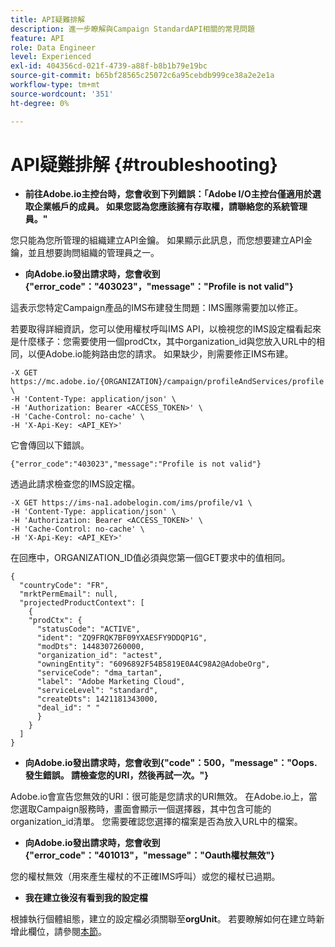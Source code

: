 ```yaml
---
title: API疑難排解
description: 進一步瞭解與Campaign StandardAPI相關的常見問題
feature: API
role: Data Engineer
level: Experienced
exl-id: 404356cd-021f-4739-a88f-b8b1b79e19bc
source-git-commit: b65bf28565c25072c6a95cebdb999ce38a2e2e1a
workflow-type: tm+mt
source-wordcount: '351'
ht-degree: 0%

---
```


# API疑難排解 {#troubleshooting}

* **前往Adobe.io主控台時，您會收到下列錯誤：「Adobe I/O主控台僅適用於選取企業帳戶的成員。 如果您認為您應該擁有存取權，請聯絡您的系統管理員。&quot;**

您只能為您所管理的組織建立API金鑰。 如果顯示此訊息，而您想要建立API金鑰，並且想要詢問組織的管理員之一。

* **向Adobe.io發出請求時，您會收到{&quot;error_code&quot;：&quot;403023&quot;，&quot;message&quot;：&quot;Profile is not valid&quot;}**

這表示您特定Campaign產品的IMS布建發生問題：IMS團隊需要加以修正。

若要取得詳細資訊，您可以使用權杖呼叫IMS API，以檢視您的IMS設定檔看起來是什麼樣子：您需要使用一個prodCtx，其中organization_id與您放入URL中的相同，以便Adobe.io能夠路由您的請求。
如果缺少，則需要修正IMS布建。

```
-X GET https://mc.adobe.io/{ORGANIZATION}/campaign/profileAndServices/profile \
-H 'Content-Type: application/json' \
-H 'Authorization: Bearer <ACCESS_TOKEN>' \
-H 'Cache-Control: no-cache' \
-H 'X-Api-Key: <API_KEY>'
```

它會傳回以下錯誤。

```
{"error_code":"403023","message":"Profile is not valid"}
```

透過此請求檢查您的IMS設定檔。

```
-X GET https://ims-na1.adobelogin.com/ims/profile/v1 \
-H 'Content-Type: application/json' \
-H 'Authorization: Bearer <ACCESS_TOKEN>' \
-H 'Cache-Control: no-cache' \
-H 'X-Api-Key: <API_KEY>'
```

在回應中，ORGANIZATION_ID值必須與您第一個GET要求中的值相同。

```
{
  "countryCode": "FR",
  "mrktPermEmail": null,
  "projectedProductContext": [
    {
    "prodCtx": {
      "statusCode": "ACTIVE",
      "ident": "ZQ9FRQK7BF09YXAESFY9DDQP1G",
      "modDts": 1448307260000,
      "organization_id": "actest",
      "owningEntity": "6096892F54B5819E0A4C98A2@AdobeOrg",
      "serviceCode": "dma_tartan",
      "label": "Adobe Marketing Cloud",
      "serviceLevel": "standard",
      "createDts": 1421181343000,
      "deal_id": " "
      }
    }
  ]
}
```

* **向Adobe.io發出請求時，您會收到{&quot;code&quot;：500，&quot;message&quot;：&quot;Oops. 發生錯誤。 請檢查您的URI，然後再試一次。&quot;}**

Adobe.io會宣告您無效的URI：很可能是您請求的URI無效。 在Adobe.io上，當您選取Campaign服務時，畫面會顯示一個選擇器，其中包含可能的organization_id清單。 您需要確認您選擇的檔案是否為放入URL中的檔案。

* **向Adobe.io發出請求時，您會收到{&quot;error_code&quot;：&quot;401013&quot;，&quot;message&quot;：&quot;Oauth權杖無效&quot;}**

您的權杖無效（用來產生權杖的不正確IMS呼叫）或您的權杖已過期。

* **我在建立後沒有看到我的設定檔**

根據執行個體組態，建立的設定檔必須關聯至&#x200B;**orgUnit**。 若要瞭解如何在建立時新增此欄位，請參閱[本節](../../api/using/creating-profiles-api.md)。

<!-- * (error duplicate key : quand tu crées un profile qui existe déjà , il faut faire un patch pour updater le profile plutôt qu’un POST)

With Curl
List all profiles

Create a profile

Update the mobilePhone attribute of a profile

API Calls on Service

GET the list of services

-->

<!--

How to find and use a filter?
Error codes:

* PAtch sur Age = message d'erreur :
500
Cannot update the 'age' property that is read-only
'age' property is not valid for the 'profile' resource.
-->

<!--
How to filter a list of subscribed profiles with available profile filters ? by date (by les filtres dispo sur la ressource) ?

Pattern classique :

recupérer la liste des subscriptions filtrées d'un profile
1) get sur profile
2) recup PKey
3) get sur PKey
4) get sur href des subscriptions

Comment savoir quel filtre appliquer ?

1) get sur metadata de profile
2) retourne description de la collection subscription
3) get sur la valeur du champ resTarget
4) get sur le href dans filters
5) retourne les filtres applicables sur l'url des data.

-->
